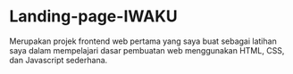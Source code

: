 # Landing-page-IWAKU
Merupakan projek frontend web pertama yang saya buat sebagai latihan saya dalam mempelajari dasar pembuatan web menggunakan HTML, CSS, dan Javascript sederhana.

